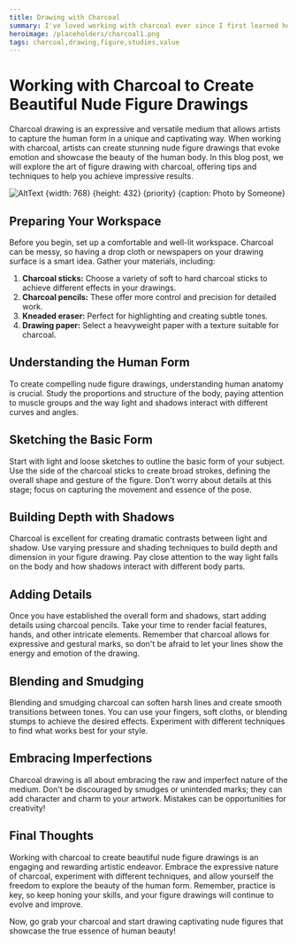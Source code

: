 ```yaml
---
title: Drawing with Charcoal
summary: I've loved working with charcoal ever since I first learned how to properly sharpen a charcoal pencil to that super-fine atlier sharpness.  Charcoal allows to study and produce art with a full value range, making it an ideal medium for studying value...
heroimage: /placeholders/charcoal1.png
tags: charcoal,drawing,figure,studies,value
---
```


# Working with Charcoal to Create Beautiful Nude Figure Drawings

Charcoal drawing is an expressive and versatile medium that allows artists to capture the human form in a unique and captivating way. When working with charcoal, artists can create stunning nude figure drawings that evoke emotion and showcase the beauty of the human body. In this blog post, we will explore the art of figure drawing with charcoal, offering tips and techniques to help you achieve impressive results.

![AltText {width: 768} {height: 432} {priority} {caption: Photo by Someone}](/placeholders/charcoal1.png)

## Preparing Your Workspace

Before you begin, set up a comfortable and well-lit workspace. Charcoal can be messy, so having a drop cloth or newspapers on your drawing surface is a smart idea. Gather your materials, including:

1. **Charcoal sticks:** Choose a variety of soft to hard charcoal sticks to achieve different effects in your drawings.
2. **Charcoal pencils:** These offer more control and precision for detailed work.
3. **Kneaded eraser:** Perfect for highlighting and creating subtle tones.
4. **Drawing paper:** Select a heavyweight paper with a texture suitable for charcoal.

## Understanding the Human Form

To create compelling nude figure drawings, understanding human anatomy is crucial. Study the proportions and structure of the body, paying attention to muscle groups and the way light and shadows interact with different curves and angles.

## Sketching the Basic Form

Start with light and loose sketches to outline the basic form of your subject. Use the side of the charcoal sticks to create broad strokes, defining the overall shape and gesture of the figure. Don't worry about details at this stage; focus on capturing the movement and essence of the pose.

## Building Depth with Shadows

Charcoal is excellent for creating dramatic contrasts between light and shadow. Use varying pressure and shading techniques to build depth and dimension in your figure drawing. Pay close attention to the way light falls on the body and how shadows interact with different body parts.

## Adding Details

Once you have established the overall form and shadows, start adding details using charcoal pencils. Take your time to render facial features, hands, and other intricate elements. Remember that charcoal allows for expressive and gestural marks, so don't be afraid to let your lines show the energy and emotion of the drawing.

## Blending and Smudging

Blending and smudging charcoal can soften harsh lines and create smooth transitions between tones. You can use your fingers, soft cloths, or blending stumps to achieve the desired effects. Experiment with different techniques to find what works best for your style.

## Embracing Imperfections

Charcoal drawing is all about embracing the raw and imperfect nature of the medium. Don't be discouraged by smudges or unintended marks; they can add character and charm to your artwork. Mistakes can be opportunities for creativity!

## Final Thoughts

Working with charcoal to create beautiful nude figure drawings is an engaging and rewarding artistic endeavor. Embrace the expressive nature of charcoal, experiment with different techniques, and allow yourself the freedom to explore the beauty of the human form. Remember, practice is key, so keep honing your skills, and your figure drawings will continue to evolve and improve.

Now, go grab your charcoal and start drawing captivating nude figures that showcase the true essence of human beauty!
